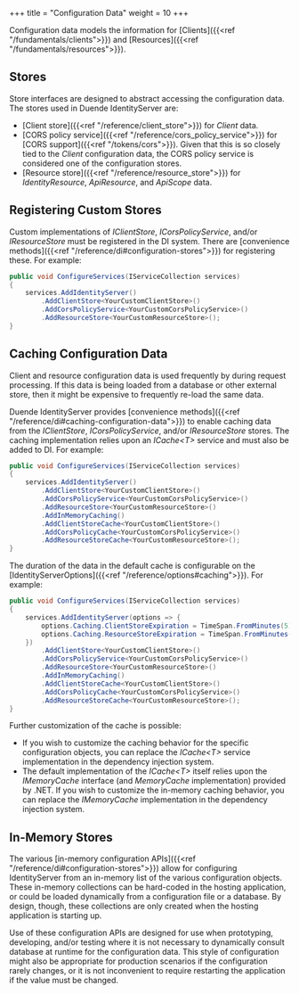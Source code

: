 +++
title = "Configuration Data"
weight = 10
+++

Configuration data models the information for [Clients]({{<ref "/fundamentals/clients">}}) and [Resources]({{<ref "/fundamentals/resources">}}).

## Stores

Store interfaces are designed to abstract accessing the configuration data. 
The stores used in Duende IdentityServer are:
* [Client store]({{<ref "/reference/client_store">}}) for *Client* data.
* [CORS policy service]({{<ref "/reference/cors_policy_service">}}) for [CORS support]({{<ref "/tokens/cors">}}). Given that this is so closely tied to the *Client* configuration data, the CORS policy service is considered one of the configuration stores.
* [Resource store]({{<ref "/reference/resource_store">}}) for *IdentityResource*, *ApiResource*, and *ApiScope* data.

## Registering Custom Stores

Custom implementations of *IClientStore*, *ICorsPolicyService*, and/or *IResourceStore* must be registered in the DI system.
There are [convenience methods]({{<ref "/reference/di#configuration-stores">}}) for registering these.
For example:

```cs
public void ConfigureServices(IServiceCollection services)
{
    services.AddIdentityServer()
        .AddClientStore<YourCustomClientStore>()
        .AddCorsPolicyService<YourCustomCorsPolicyService>()
        .AddResourceStore<YourCustomResourceStore>();
}
```

## Caching Configuration Data

Client and resource configuration data is used frequently by during request processing.
If this data is being loaded from a database or other external store, then it might be expensive to frequently re-load the same data.

Duende IdentityServer provides [convenience methods]({{<ref "/reference/di#caching-configuration-data">}}) to enable caching data from the *IClientStore*, *ICorsPolicyService*, and/or *IResourceStore* stores.
The caching implementation relies upon an *ICache\<T>* service and must also be added to DI. 
For example:

```cs
public void ConfigureServices(IServiceCollection services)
{
    services.AddIdentityServer()
        .AddClientStore<YourCustomClientStore>()
        .AddCorsPolicyService<YourCustomCorsPolicyService>()
        .AddResourceStore<YourCustomResourceStore>()
        .AddInMemoryCaching()
        .AddClientStoreCache<YourCustomClientStore>()
        .AddCorsPolicyCache<YourCustomCorsPolicyService>()
        .AddResourceStoreCache<YourCustomResourceStore>();
}
```

The duration of the data in the default cache is configurable on the [IdentityServerOptions]({{<ref "/reference/options#caching">}}).
For example:

```cs
public void ConfigureServices(IServiceCollection services)
{
    services.AddIdentityServer(options => {
        options.Caching.ClientStoreExpiration = TimeSpan.FromMinutes(5);
        options.Caching.ResourceStoreExpiration = TimeSpan.FromMinutes(5);
    })
        .AddClientStore<YourCustomClientStore>()
        .AddCorsPolicyService<YourCustomCorsPolicyService>()
        .AddResourceStore<YourCustomResourceStore>()
        .AddInMemoryCaching()
        .AddClientStoreCache<YourCustomClientStore>()
        .AddCorsPolicyCache<YourCustomCorsPolicyService>()
        .AddResourceStoreCache<YourCustomResourceStore>();
}
```

Further customization of the cache is possible: 
* If you wish to customize the caching behavior for the specific configuration objects, you can replace the *ICache\<T>* service implementation in the dependency injection system.
* The default implementation of the *ICache\<T>* itself relies upon the *IMemoryCache* interface (and *MemoryCache* implementation) provided by .NET.
If you wish to customize the in-memory caching behavior, you can replace the *IMemoryCache* implementation in the dependency injection system.

## In-Memory Stores

The various [in-memory configuration APIs]({{<ref "/reference/di#configuration-stores">}}) allow for configuring IdentityServer from an in-memory list of the various configuration objects.
These in-memory collections can be hard-coded in the hosting application, or could be loaded dynamically from a configuration file or a database.
By design, though, these collections are only created when the hosting application is starting up.

Use of these configuration APIs are designed for use when prototyping, developing, and/or testing where it is not necessary to dynamically consult database at runtime for the configuration data.
This style of configuration might also be appropriate for production scenarios if the configuration rarely changes, or it is not inconvenient to require restarting the application if the value must be changed.
